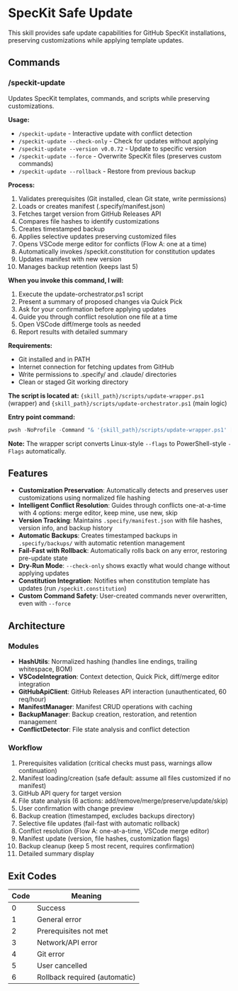 # SpecKit Safe Update

This skill provides safe update capabilities for GitHub SpecKit installations, preserving customizations while applying template updates.

## Commands

### /speckit-update

Updates SpecKit templates, commands, and scripts while preserving customizations.

**Usage:**
- `/speckit-update` - Interactive update with conflict detection
- `/speckit-update --check-only` - Check for updates without applying
- `/speckit-update --version v0.0.72` - Update to specific version
- `/speckit-update --force` - Overwrite SpecKit files (preserves custom commands)
- `/speckit-update --rollback` - Restore from previous backup

**Process:**
1. Validates prerequisites (Git installed, clean Git state, write permissions)
2. Loads or creates manifest (.specify/manifest.json)
3. Fetches target version from GitHub Releases API
4. Compares file hashes to identify customizations
5. Creates timestamped backup
6. Applies selective updates preserving customized files
7. Opens VSCode merge editor for conflicts (Flow A: one at a time)
8. Automatically invokes /speckit.constitution for constitution updates
9. Updates manifest with new version
10. Manages backup retention (keeps last 5)

**When you invoke this command, I will:**
1. Execute the update-orchestrator.ps1 script
2. Present a summary of proposed changes via Quick Pick
3. Ask for your confirmation before applying updates
4. Guide you through conflict resolution one file at a time
5. Open VSCode diff/merge tools as needed
6. Report results with detailed summary

**Requirements:**
- Git installed and in PATH
- Internet connection for fetching updates from GitHub
- Write permissions to .specify/ and .claude/ directories
- Clean or staged Git working directory

**The script is located at:** `{skill_path}/scripts/update-wrapper.ps1` (wrapper) and `{skill_path}/scripts/update-orchestrator.ps1` (main logic)

**Entry point command:**
```powershell
pwsh -NoProfile -Command "& '{skill_path}/scripts/update-wrapper.ps1' [parameters]"
```

**Note:** The wrapper script converts Linux-style `--flags` to PowerShell-style `-Flags` automatically.

## Features

- **Customization Preservation**: Automatically detects and preserves user customizations using normalized file hashing
- **Intelligent Conflict Resolution**: Guides through conflicts one-at-a-time with 4 options: merge editor, keep mine, use new, skip
- **Version Tracking**: Maintains `.specify/manifest.json` with file hashes, version info, and backup history
- **Automatic Backups**: Creates timestamped backups in `.specify/backups/` with automatic retention management
- **Fail-Fast with Rollback**: Automatically rolls back on any error, restoring pre-update state
- **Dry-Run Mode**: `--check-only` shows exactly what would change without applying updates
- **Constitution Integration**: Notifies when constitution template has updates (run `/speckit.constitution`)
- **Custom Command Safety**: User-created commands never overwritten, even with `--force`

## Architecture

### Modules
- **HashUtils**: Normalized hashing (handles line endings, trailing whitespace, BOM)
- **VSCodeIntegration**: Context detection, Quick Pick, diff/merge editor integration
- **GitHubApiClient**: GitHub Releases API interaction (unauthenticated, 60 req/hour)
- **ManifestManager**: Manifest CRUD operations with caching
- **BackupManager**: Backup creation, restoration, and retention management
- **ConflictDetector**: File state analysis and conflict detection

### Workflow
1. Prerequisites validation (critical checks must pass, warnings allow continuation)
2. Manifest loading/creation (safe default: assume all files customized if no manifest)
3. GitHub API query for target version
4. File state analysis (6 actions: add/remove/merge/preserve/update/skip)
5. User confirmation with change preview
6. Backup creation (timestamped, excludes backups directory)
7. Selective file updates (fail-fast with automatic rollback)
8. Conflict resolution (Flow A: one-at-a-time, VSCode merge editor)
9. Manifest update (version, file hashes, customization flags)
10. Backup cleanup (keep 5 most recent, requires confirmation)
11. Detailed summary display

## Exit Codes

| Code | Meaning |
|------|---------|
| 0 | Success |
| 1 | General error |
| 2 | Prerequisites not met |
| 3 | Network/API error |
| 4 | Git error |
| 5 | User cancelled |
| 6 | Rollback required (automatic) |
